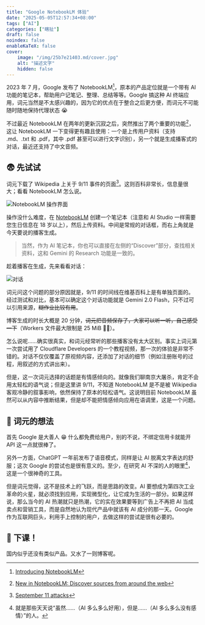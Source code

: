 ```yaml
---
title: "Google NotebookLM 体验"
date: "2025-05-05T12:57:34+08:00"
tags: ["AI"]
categories: ["瞎扯"]
draft: false
noindex: false
enableKaTeX: false
cover:
    image: "/img/25b7e21403.md/cover.jpg"
    alt: "描述文字"
    hidden: false
---
```


2023 年 7 月，Google 发布了 NotebookLM[^1]，原本的产品定位就是一个带有 AI 功能的笔记本，帮助用户记笔记、整理、总结等等。Google 搞这种 AI 终端应用，词元当然是不太感兴趣的，因为它的优点在于整合之后更方便，而词元不可能随时随地保持代理状态 😭

[^1]: [Introducing NotebookLM](https://blog.google/technology/ai/notebooklm-google-ai/)

不过最近 NotebookLM 在两年的更新沉寂之后，突然推出了两个重要的功能[^2]，这让 NotebookLM 一下变得更有趣且使用：一个是上传用户资料（支持 .md、.txt 和 .pdf，其中 .pdf 甚至可以进行文字识别），另一个就是生成播客式的对话，最近还支持了中文音频。

[^2]: [New in NotebookLM: Discover sources from around the web](https://blog.google/technology/google-labs/notebooklm-discover-sources/)

## 😨 先试试

词元下载了 Wikipedia 上关于 9/11 事件的页面[^3]。这则百科非常长，信息量很大；看看 NotebookLM 怎么说。

[^3]: [September 11 attacks](https://en.wikipedia.org/wiki/September_11_attacks)

![NotebookLM 操作界面](/img/25b7e21403.md/1.png)

操作没什么难度，在 [NotebookLM](https://notebooklm.google.com) 创建一个笔记本（注意和 AI Studio 一样需要您生日信息在 18 岁以上），然后上传资料。中间是常规的对话框，而右上角就是今天要说的播客生成。

> 当然，作为 AI 笔记本，你也可以直接在左侧的“Discover”部分，查找相关资料，这和 Gemini 的 Research 功能是一致的。

趁着播客在生成，先来看看对话：

![对话](/img/25b7321403.md/2.png)

词元问这个问题的部分原因就是，9/11 的时间线在维基百科上是有单独页面的。经过测试和对比，基本可以确定这个对话功能就是 Gemini 2.0 Flash，只不过可以引用来源，~~糊作业比较有用~~。

博客生成的时长大概是 20 分钟，~~词元把音频保存了，大家可以听一听，自己感受一下~~（Workers 文件最大限制是 25 MiB 😮‍💨）。

怎么说呢……确实很真实，和词元经常听的那些播客没有太大区别。事实上词元第一次尝试用了 Cloudflare Developers 的一个教程视频，那一次的体验是非常不错的。对话不仅仅覆盖了原视频内容，还添加了对话的细节（例如注册账号的过程，用叙述的方式讲出来）。

但是，这一次词元选择的话题是有情感倾向的。就像我们聊南京大屠杀，肯定不会用太轻松的语气说；但是这里讲 9/11，不知道 NotebookLM 是不是被 Wikipedia 客观冷静的叙事影响，依然保持了原本的轻松语气。这说明目前 NotebookLM 虽然可以从内容中推断结果，但是却不能把情感倾向应用在语调里，这是一个问题。

## 🤔 词元的想法

首先 Google 是大善人 😁 什么都免费给用户，别的不说，不绑定信用卡就能开 API 这一点就很棒了。

另外一方面，ChatGPT 一年前发布了语音模式，同样是让 AI 脱离文字表达的舒服；这次 Google 的尝试也是很有意义的。至少，在研究 AI 不深的人的眼里[^4]，这是一个很神奇的工具。

[^4]: 就是那些天天说“虽然……（AI 多么多么好用），但是……（AI 多么多么没有感情）”的人。

但是词元觉得，这不是技术上的飞跃，而是思路的改变。AI 要想成为第四次工业革命的火星，就必须找到应用，实现微型化，让它成为生活的一部分。如果这样说，那么当今的 AI 热潮就只是热潮，它的实在效果要等到广告上不再把 AI 当成卖点和营销工具，而是自然地认为现代产品中就该有 AI 成分的那一天。Google 作为互联网巨头，利用手上控制的用户，去做这样的尝试是很有必要的。

## 📣 下课！

国内似乎还没有类似产品。又水了一则博客呢。
